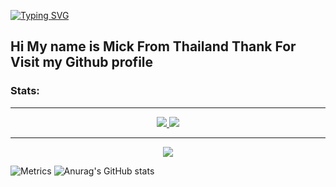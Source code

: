[![Typing SVG](https://readme-typing-svg.herokuapp.com?color=%23000000&vCenter=true&lines=MickDev+GUI...+Loading100%)](https://git.io/typing-svg)

Hi My name is Mick From Thailand
Thank For Visit my Github profile
----------------------------------


<h3 align="left">Stats:</h3>

  <hr>
  <p align="center">
  <a href="https://sycer.network">
        <img src="https://discord.c99.nl/widget/theme-1/570198350457077780.png">
        <img src="https://discord.c99.nl/widget/theme-1/745628088846516224.png">
   </a>
  </p>
  <hr>
  <p align="center">
  <a href="https://discord.gg/hGZ3HxCJER">
    <img src="https://img.shields.io/discord/699832081643077662?label=Sycer%20Network%20%E0%B8%8A%E0%B8%B8%E0%B8%A1%E0%B8%8A%E0%B8%99%E0%B8%AA%E0%B8%B2%E0%B8%98%E0%B8%B2%E0%B8%A3%E0%B8%93%E0%B8%B0&style=flat-square">
    </a>
  </p>
  
  ![Metrics](https://metrics.lecoq.io/MicKDeveloper?template=classic&isocalendar=1&languages=1&repositories=1&traffic=1&repositories=100&repositories.batch=100&repositories.forks=false&repositories.affiliations=owner&isocalendar.duration=half-year&languages.limit=8&languages.threshold=0%25&languages.colors=github&languages.sections=most-used&languages.indepth=false&languages.analysis.timeout=15&languages.categories=markup%2C%20programming&languages.recent.categories=markup%2C%20programming&languages.recent.load=300&languages.recent.days=14&config.timezone=Asia%2FBangkok)
![Anurag's GitHub stats](https://github-readme-stats.vercel.app/api?username=MicKDeveloper&show_icons=true)




